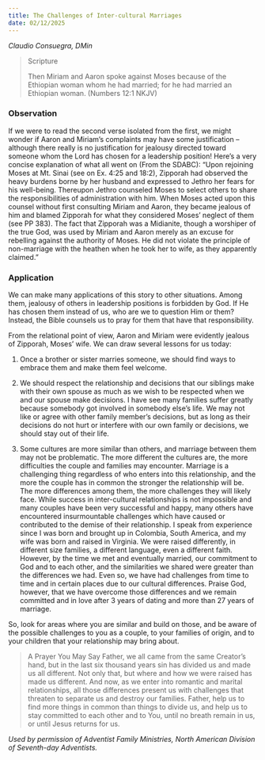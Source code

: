 ```yaml
---
title: The Challenges of Inter-cultural Marriages
date: 02/12/2025
---
```


_Claudio Consuegra, DMin_

> <p>Scripture</p>
> Then Miriam and Aaron spoke against Moses because of the Ethiopian woman whom he had married; for he had married an Ethiopian woman. (Numbers 12:1 NKJV)

### Observation

If we were to read the second verse isolated from the first, we might wonder if Aaron and Miriam’s complaints may have some justification – although there really is no justification for jealousy directed toward someone whom the Lord has chosen for a leadership position! Here’s a very concise explanation of what all went on (From the SDABC): “Upon rejoining Moses at Mt. Sinai (see on Ex. 4:25 and 18:2), Zipporah had observed the heavy burdens borne by her husband and expressed to Jethro her fears for his well-being. Thereupon Jethro counseled Moses to select others to share the responsibilities of administration with him. When Moses acted upon this counsel without first consulting Miriam and Aaron, they became jealous of him and blamed Zipporah for what they considered Moses’ neglect of them (see PP 383). The fact that Zipporah was a Midianite, though a worshiper of the true God, was used by Miriam and Aaron merely as an excuse for rebelling against the authority of Moses. He did not violate the principle of non-marriage with the heathen when he took her to wife, as they apparently claimed.”

### Application

We can make many applications of this story to other situations. Among them, jealousy of others in leadership positions is forbidden by God. If He has chosen them instead of us, who are we to question Him or them? Instead, the Bible counsels us to pray for them that have that responsibility.

From the relational point of view, Aaron and Miriam were evidently jealous of Zipporah, Moses’ wife. We can draw several lessons for us today:

1. Once a brother or sister marries someone, we should find ways to embrace them and make them feel welcome.

2. We should respect the relationship and decisions that our siblings make with their own spouse as much as we wish to be respected when we and our spouse make decisions. I have see many families suffer greatly because somebody got involved in somebody else’s life. We may not like or agree with other family member’s decisions, but as long as their decisions do not hurt or interfere with our own family or decisions, we should stay out of their life.

3. Some cultures are more similar than others, and marriage between them may not be problematic. The more different the cultures are, the more difficulties the couple and families may encounter. Marriage is a challenging thing regardless of who enters into this relationship, and the more the couple has in common the stronger the relationship will be. The more differences among them, the more challenges they will likely face. While success in inter-cultural relationships is not impossible and many couples have been very successful and happy, many others have encountered insurmountable challenges which have caused or contributed to the demise of their relationship. I speak from experience since I was born and brought up in Colombia, South America, and my wife was born and raised in Virginia. We were raised differently, in different size families, a different language, even a different faith. However, by the time we met and eventually married, our commitment to God and to each other, and the similarities we shared were greater than the differences we had. Even so, we have had challenges from time to time and in certain places due to our cultural differences. Praise God, however, that we have overcome those differences and we remain committed and in love after 3 years of dating and more than 27 years of marriage.

So, look for areas where you are similar and build on those, and be aware of the possible challenges to you as a couple, to your families of origin, and to your children that your relationship may bring about.

> <callout>A Prayer You May Say</callout>
> Father, we all came from the same Creator’s hand, but in the last six thousand years sin has divided us and made us all different. Not only that, but where and how we were raised has made us different. And now, as we enter into romantic and marital relationships, all those differences present us with challenges that threaten to separate us and destroy our families. Father, help us to find more things in common than things to divide us, and help us to stay committed to each other and to You, until no breath remain in us, or until Jesus returns for us.

_Used by permission of Adventist Family Ministries, North American Division of Seventh-day Adventists._